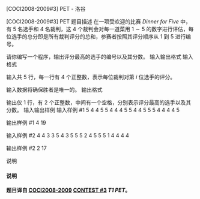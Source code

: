 



[COCI2008-2009#3] PET - 洛谷














[COCI2008-2009#3] PET
题目描述
在一项受欢迎的比赛 _Dinner for Five_ 中，有 $5$ 名选手和 $4$ 名裁判，这 $4$ 个裁判会对每一道菜用 $1 \sim 5$ 的数字进行评估，每位选手的总分即是所有裁判评分的总和，参赛者按照其评分顺序从 $1$ 到 $5$ 进行编号。

请你编写一个程序，输出评分最高的选手的编号以及其分数。
输入输出格式
输入格式

输入共 $5$ 行，每一行有 $4$ 个正整数，表示每位裁判对第 $i$ 位选手的评分。

输入数据将确保胜者是唯一的。
输出格式

输出仅 $1$ 行，有 $2$ 个正整数，中间有一个空格，分别表示评分最高的选手以及其分数。
输入输出样例
输入样例 #1
5 4 4 5
5 4 4 4
5 5 4 4
5 5 5 4
4 4 4 5 

输出样例 #1
4 19 

输入样例 #2
4 4 3 3
5 4 3 5
5 5 2 4
5 5 5 1
4 4 4 4 

输出样例 #2
2 17 

说明
#### 说明

**题目译自 [COCI2008-2009](https://hsin.hr/coci/archive/2008_2009/) [CONTEST #3](https://hsin.hr/coci/archive/2008_2009/contest3_tasks.pdf) *T1 PET*。**








